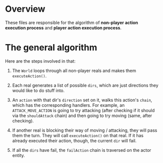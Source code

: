 # Overview

These files are responsible for the algorithm of **non-player action execution process** and **player action execution process**.


# The general algorithm

Here are the steps involved in that:

1. The `World` loops through all non-player reals and makes them `executeAction()`. 

2. Each real generates a list of possible `dirs`, which are just directions they would like to do stuff into.

3. An `action` with that dir's `direction` set on it, walks this action's `chain`, which has the corresponding handlers.
For example, an `ATTACK_MOVE_ACTION` is going to try attacking (after checking if it should via the `shouldAttack` chain) and then going to try moving (same, after checking).

4. If another real is blocking their way of moving / attacking, they will pass them the turn. They will call `executeAction()` on that real. If it has already executed their action, though, the current `dir` will fail.

5. If all the `dirs` have fail, the `failAction` chain is traversed on the actor entity.